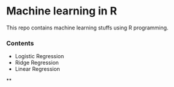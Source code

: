 # Machine learning in R



This repo contains machine learning stuffs using R programming.

### Contents

* Logistic Regression
* Ridge Regression
* Linear Regression

**
